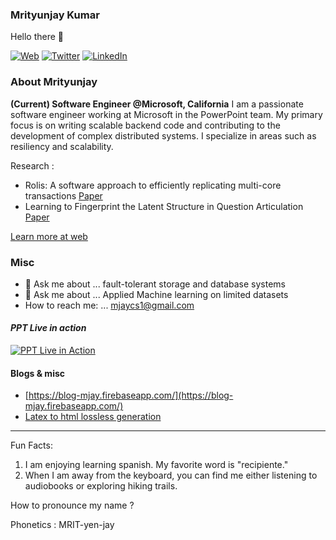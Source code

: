 ### Mrityunjay Kumar

Hello there 👋

[![Web](https://github.com/mrityunjaykumar911/mrityunjaykumar911/assets/18567270/821230ed-06fb-4c2e-87de-b08cad589f00)](https://mrityunjaykumar911.github.io/)
[![Twitter](https://github.com/mrityunjaykumar911/mrityunjaykumar911/assets/18567270/28af1ebf-f436-4036-8c0f-93a7f02148f2)](https://twitter.com/imrityunjayk)
[![LinkedIn](https://github.com/mrityunjaykumar911/mrityunjaykumar911/assets/18567270/ea6ea27e-3d24-4f5f-af1f-bf234255a50f)](https://www.linkedin.com/in/mrkumar20/)


### About Mrityunjay
**(Current) Software Engineer @Microsoft, California**
I am a passionate software engineer working at Microsoft in the PowerPoint team. My primary focus is on writing scalable backend code and contributing to the development of complex distributed systems. I specialize in areas such as resiliency and scalability.

Research :
- Rolis: A software approach to efficiently replicating multi-core transactions [Paper](https://dl.acm.org/doi/pdf/10.1145/3492321.3519561)
- Learning to Fingerprint the Latent Structure in Question Articulation [Paper](https://ieeexplore.ieee.org/document/8614044)

[Learn more at web](https://www3.cs.stonybrook.edu/~mrkumar/)

### Misc
- 💬 Ask me about ... fault-tolerant storage and database systems
- 💬 Ask me about ... Applied Machine learning on limited datasets
- How to reach me: ... [mjaycs1@gmail.com](mailto:mjaycs1@gmail.com)

#### *PPT Live in action*

[![PPT Live in Action](https://github.com/mrityunjaykumar911/mrityunjaykumar911/assets/18567270/063c1baa-4942-4a19-853f-9daa1fa53580)](https://youtu.be/qrBoC5Ct0Kc?t=27)

#### Blogs & misc
- [https://blog-mjay.firebaseapp.com/](https://blog-mjay.firebaseapp.com/)
- [Latex to html lossless generation](https://github.com/mrityunjaykumar911/mrityunjaykumar911.github.io/tree/master/tag-code)

---

Fun Facts:
1. I am enjoying learning spanish. My favorite word is "recipiente."
2. When I am away from the keyboard, you can find me either listening to audiobooks or exploring hiking trails.


How to pronounce my name ?

Phonetics : MRIT-yen-jay
